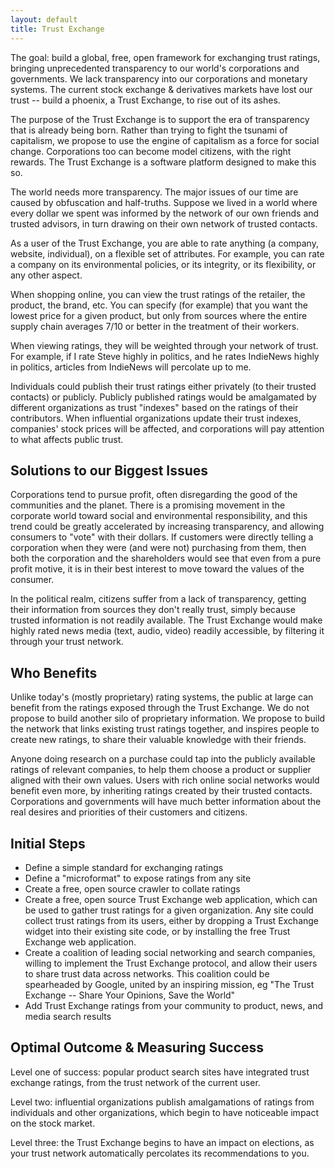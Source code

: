 ```yaml
---
layout: default
title: Trust Exchange
---
```


The goal: build a global, free, open framework for exchanging trust ratings, bringing unprecedented transparency to our world's corporations and governments.  We lack transparency into our corporations and monetary systems. The current stock exchange & derivatives markets have lost our trust -- build a phoenix, a Trust Exchange, to rise out of its ashes.

The purpose of the Trust Exchange is to support the era of transparency that is already being born. Rather than trying to fight the tsunami of capitalism, we propose to use the engine of capitalism as a force for social change. Corporations too can become model citizens, with the right rewards. The Trust Exchange is a software platform designed to make this so.

The world needs more transparency. The major issues of our time are caused by obfuscation and half-truths. Suppose we lived in a world where every dollar we spent was informed by the network of our own friends and trusted advisors, in turn drawing on their own network of trusted contacts. 

As a user of the Trust Exchange, you are able to rate anything (a company, website, individual), on a flexible set of attributes. For example, you can rate a company on its environmental policies, or its integrity, or its flexibility, or any other aspect. 

When shopping online, you can view the trust ratings of the retailer, the product, the brand, etc. You can  specify (for example) that you want the lowest price for a given product, but only from sources where the entire supply chain averages 7/10 or better in the treatment of their workers. 

When viewing ratings, they will be weighted through your network of trust. For example, if I rate Steve highly in politics, and he rates IndieNews highly in politics, articles from IndieNews will percolate up to me.

Individuals could publish their trust ratings either privately (to their trusted contacts) or publicly. Publicly published ratings would be amalgamated by different organizations as trust "indexes" based on the ratings of their contributors. When influential organizations update their trust indexes, companies' stock prices will be affected, and corporations will pay attention to what affects public trust.

## Solutions to our Biggest Issues

Corporations tend to pursue profit, often disregarding the good of the communities and the planet. There is a promising movement in the corporate world toward social and environmental responsibility, and this trend could be greatly accelerated by increasing transparency, and allowing consumers to "vote" with their dollars. If customers were directly telling a corporation when they were (and were not) purchasing from them, then both the corporation and the shareholders would see that even from a pure profit motive, it is in their best interest to move toward the values of the consumer.

In the political realm, citizens suffer from a lack of transparency, getting their information from sources they don't really trust, simply because trusted information is not readily available. The Trust Exchange would make highly rated news media (text, audio, video) readily accessible, by filtering it through your trust network. 

## Who Benefits

Unlike today's (mostly proprietary) rating systems, the public at large can benefit from the ratings exposed through the Trust Exchange. We do not propose to build another silo of proprietary information. We propose to build the network that links existing trust ratings together, and inspires people to create new ratings, to share their valuable knowledge with their friends.

Anyone doing research on a purchase could tap into the publicly available ratings of relevant companies, to help them choose a product or supplier aligned with their own values. Users with rich online social networks would benefit even more, by inheriting ratings created by their trusted contacts. Corporations and governments will have much better information about the real desires and priorities of their customers and citizens.

## Initial Steps

 * Define a simple standard for exchanging ratings 
 * Define a "microformat" to expose ratings from any site
 * Create a free, open source crawler to collate ratings
 * Create a free, open source Trust Exchange web application, which can be used to gather trust ratings for a given organization.  Any site could collect trust ratings from its users, either by dropping a Trust Exchange widget into their existing site code, or by installing the free Trust Exchange web application.
 * Create a coalition of leading social networking and search companies, willing to implement the Trust Exchange protocol, and allow their users to share trust data across networks. This coalition could be spearheaded by Google, united by an inspiring mission, eg "The Trust Exchange -- Share Your Opinions, Save the World"
 * Add Trust Exchange ratings from your community to product, news, and media search results 

## Optimal Outcome & Measuring Success

Level one of success: popular product search sites have integrated trust exchange ratings, from the trust network of the current user.

Level two: influential organizations publish amalgamations of ratings from individuals and other organizations, which begin to have noticeable impact on the stock market.

Level three: the Trust Exchange begins to have an impact on elections, as your trust network automatically percolates its recommendations to you.
 